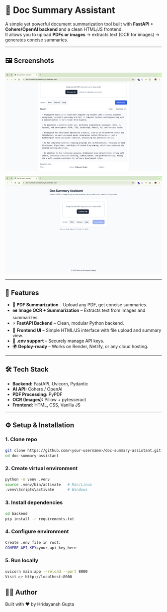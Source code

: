 # 📄 Doc Summary Assistant

A simple yet powerful document summarization tool built with **FastAPI + Cohere/OpenAI backend** and a clean HTML/JS frontend.  
It allows you to upload **PDFs or images** → extracts text (OCR for images) → generates concise summaries.

---
## 🖼️ Screenshots
![Before uploading file](a.png)

![after uploading file](b.png)

---

## 🚀 Features
- 📑 **PDF Summarization** – Upload any PDF, get concise summaries.
- 🖼 **Image OCR + Summarization** – Extracts text from images and summarizes.
- ⚡ **FastAPI Backend** – Clean, modular Python backend.
- 🎨 **Frontend UI** – Simple HTML/JS interface with file upload and summary view.
- 🔑 **.env support** – Securely manage API keys.
- 🌍 **Deploy-ready** – Works on Render, Netlify, or any cloud hosting.

---

## 🛠️ Tech Stack
- **Backend:** FastAPI, Uvicorn, Pydantic  
- **AI API:** Cohere / OpenAI  
- **PDF Processing:** PyPDF  
- **OCR (Images):** Pillow + pytesseract  
- **Frontend:** HTML, CSS, Vanilla JS  

---

## ⚙️ Setup & Installation

### 1. Clone repo
```bash
git clone https://github.com/<your-username>/doc-summary-assistant.git
cd doc-summary-assistant
```

### 2. Create virtual environment
```bash
python -m venv .venv
source .venv/bin/activate   # Mac/Linux
.venv\Scripts\activate      # Windows
```
### 3. Install dependencies
```bash
cd backend
pip install -r requirements.txt
```

### 4. Configure environment
```bash
Create .env file in root:
COHERE_API_KEY=your_api_key_here
```

### 5. Run locally
```bash
uvicorn main:app --reload --port 8000
Visit 👉 http://localhost:8000
```

## 👨‍💻 Author

Built with ❤️ by Hridayansh Gupta
